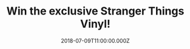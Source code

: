 ---
campaign-uuid: "c-94a4bb2c-6fc1-40a7-9c63-68e7918335d3"
type: "Competition"
category: "Gifts"
date: "2018-07-09T11:00:00.000Z"
end-date: "2018-08-09T23:59:00.000Z"
disable-form: false
is_promoted: false
has_entry_page: true
title: "Win the exclusive Stranger Things Vinyl!"
competition-description: "<p>If you love Stranger Things… this one is for YOU! We’\
  re giving away the exclusive Stranger Things Vinyl to one of our lucky NME AAA members!\
  \ A must have for any Stranger Things fan!</p>\r\n<p>Do you want it? Click below\
  \ to know how!</p>"
hero-header: "Win the exclusive Stranger Things Vinyl!"
terms-confirmation: "N/A"
banner-img: "https://assets.expresslyapp.com/asset-de29eb8f-6539-462e-8764-9c0391621f18.jpg"
logo-left-href: "http://aaa.nme.com"
logo-left-image: "https://assets.expresslyapp.com/asset-72cf6433-18a0-48d6-841d-2bcb9027fe07.jpg"
logo-left-title: "nme aaa"
bg-image-hero: "https://assets.expresslyapp.com/asset-3255c971-d020-4cf6-b349-2e072a6de32d.jpg"
bg-image-first: "https://assets.expresslyapp.com/asset-a19bf9e5-2a50-4eef-930b-4b324d85a154.jpg"
section1-content: "<p>With its pillowy synth-pads and rich textures, this vinyl seamlessly\
  \ wanders through the 80s world of 'Stranger Things', breeding an unthreatening\
  \ serenity with a gentle shift toward a darker mood.</p>\r\n<p>This vinyl is instantly\
  \ reminiscent of works by John Carpenter (Halloween, The Thing), Tangerine Dream\
  \ and Vangelis (Blade Runner), whilst also delving into the ambience of Aphex Twin\
  \ and more modern composers such as Cliff Martinez (Drive, Solaris)</p>\r\n<p>If\
  \ you can’t wait to have this brilliant soundtrack, thanks to NME AAA it could be\
  \ yours! Hurry up! Enter the form below and get ready to immerse yourself into the\
  \ upside down world!</p>\r\n<p>Good luck!</p>"
entry-title: "Win the exclusive Stranger Things Vinyl!"
entry-content: "Enter the draw to win the exclusive Stranger Things Vinyl by completing\
  \ the form below before 23:59 on 9rd of August 2018."
has-winner: false
prize-description: "The exclusive Stranger Things Vinyl."
special-conditions: "Multiple entries are allowed up to one every day."
country-restrictions:
- "GB"
---